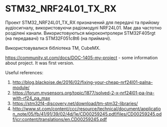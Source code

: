 # STM32_NRF24L01_TX_RX
Проект STM32_NRF24L01_TX_RX призначений для передачі та прийому аудіосигналу, використовуючи радіомодулі NRF24L01.
Має два частотно розділені канали. Використовуються мікроконтролери STM32F405rgt (на передавачі) та  STM32F051c8t6 (на приймачі).

Використовувалися бібліотека TM, CubeMX.

https://community.st.com/docs/DOC-1405-my-project  - some information about project. It was first version.

Useful references:
1. http://blog.blackoise.de/2016/02/fixing-your-cheap-nrf24l01-palna-module/
2. https://forum.mysensors.org/topic/1877/solved-2-x-nrf24l01-pa-lna-with-rf24_pa_max
3. https://stm32f4-discovery.net/download/tm-stm32-libraries/
4. http://www.st.com/content/ccc/resource/technical/document/application_note/05/fb/41/91/39/02/4d/1e/CD00259245.pdf/files/CD00259245.pdf/jcr:content/translations/en.CD00259245.pdf

